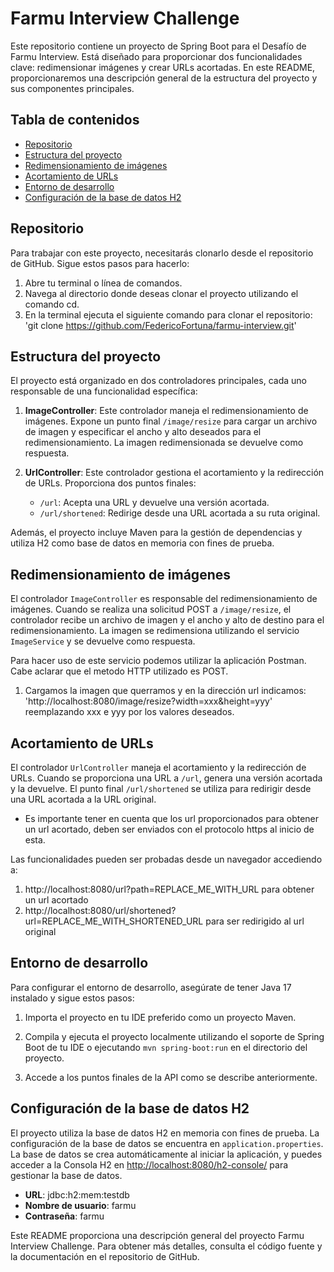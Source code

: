 # Farmu Interview Challenge

Este repositorio contiene un proyecto de Spring Boot para el Desafío de Farmu Interview. Está diseñado para proporcionar dos funcionalidades clave: redimensionar imágenes y crear URLs acortadas. En este README, proporcionaremos una descripción general de la estructura del proyecto y sus componentes principales.

## Tabla de contenidos
- [Repositorio](#repositorio)
- [Estructura del proyecto](#estructura-del-proyecto)
- [Redimensionamiento de imágenes](#redimensionamiento-de-imágenes)
- [Acortamiento de URLs](#acortamiento-de-urls)
- [Entorno de desarrollo](#entorno-de-desarrollo)
- [Configuración de la base de datos H2](#configuración-de-la-base-de-datos-h2)

## Repositorio
Para trabajar con este proyecto, necesitarás clonarlo desde el repositorio de GitHub. Sigue estos pasos para hacerlo:

1. Abre tu terminal o línea de comandos.
2. Navega al directorio donde deseas clonar el proyecto utilizando el comando cd.
3. En la terminal ejecuta el siguiente comando para clonar el repositorio: 'git clone https://github.com/FedericoFortuna/farmu-interview.git'

## Estructura del proyecto

El proyecto está organizado en dos controladores principales, cada uno responsable de una funcionalidad específica:

1. **ImageController**: Este controlador maneja el redimensionamiento de imágenes. Expone un punto final `/image/resize` para cargar un archivo de imagen y especificar el ancho y alto deseados para el redimensionamiento. La imagen redimensionada se devuelve como respuesta.

2. **UrlController**: Este controlador gestiona el acortamiento y la redirección de URLs. Proporciona dos puntos finales:
    - `/url`: Acepta una URL y devuelve una versión acortada.
    - `/url/shortened`: Redirige desde una URL acortada a su ruta original.

Además, el proyecto incluye Maven para la gestión de dependencias y utiliza H2 como base de datos en memoria con fines de prueba.

## Redimensionamiento de imágenes

El controlador `ImageController` es responsable del redimensionamiento de imágenes. Cuando se realiza una solicitud POST a `/image/resize`, el controlador recibe un archivo de imagen y el ancho y alto de destino para el redimensionamiento. La imagen se redimensiona utilizando el servicio `ImageService` y se devuelve como respuesta.

Para hacer uso de este servicio podemos utilizar la aplicación Postman.
Cabe aclarar que el metodo HTTP utilizado es POST.
1. Cargamos la imagen que querramos y en la dirección url indicamos: 'http://localhost:8080/image/resize?width=xxx&height=yyy' reemplazando xxx e yyy por los valores deseados.


## Acortamiento de URLs

El controlador `UrlController` maneja el acortamiento y la redirección de URLs. Cuando se proporciona una URL a `/url`, genera una versión acortada y la devuelve. El punto final `/url/shortened` se utiliza para redirigir desde una URL acortada a la URL original.
* Es importante tener en cuenta que los url proporcionados para obtener un url acortado, deben ser enviados con el protocolo https al inicio de esta.


Las funcionalidades pueden ser probadas desde un navegador accediendo a: 
1. http://localhost:8080/url?path=REPLACE_ME_WITH_URL para obtener un url acortado
2. http://localhost:8080/url/shortened?url=REPLACE_ME_WITH_SHORTENED_URL para ser redirigido al url original

## Entorno de desarrollo

Para configurar el entorno de desarrollo, asegúrate de tener Java 17 instalado y sigue estos pasos:

1. Importa el proyecto en tu IDE preferido como un proyecto Maven.

2. Compila y ejecuta el proyecto localmente utilizando el soporte de Spring Boot de tu IDE o ejecutando `mvn spring-boot:run` en el directorio del proyecto.

3. Accede a los puntos finales de la API como se describe anteriormente.

## Configuración de la base de datos H2

El proyecto utiliza la base de datos H2 en memoria con fines de prueba. La configuración de la base de datos se encuentra en `application.properties`. La base de datos se crea automáticamente al iniciar la aplicación, y puedes acceder a la Consola H2 en [http://localhost:8080/h2-console/](http://localhost:8080/h2-console/) para gestionar la base de datos.

- **URL**: jdbc:h2:mem:testdb
- **Nombre de usuario**: farmu
- **Contraseña**: farmu


Este README proporciona una descripción general del proyecto Farmu Interview Challenge. Para obtener más detalles, consulta el código fuente y la documentación en el repositorio de GitHub.